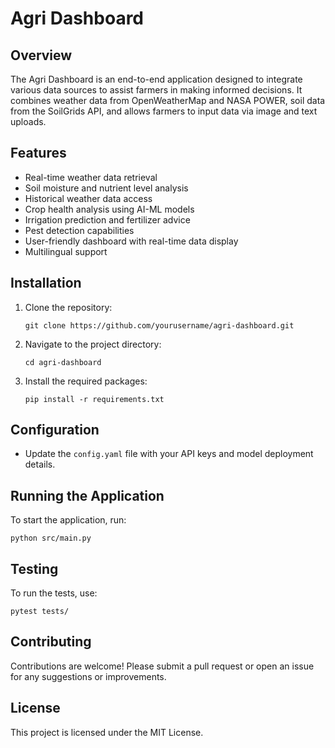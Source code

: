 # Agri Dashboard

## Overview
The Agri Dashboard is an end-to-end application designed to integrate various data sources to assist farmers in making informed decisions. It combines weather data from OpenWeatherMap and NASA POWER, soil data from the SoilGrids API, and allows farmers to input data via image and text uploads.

## Features
- Real-time weather data retrieval
- Soil moisture and nutrient level analysis
- Historical weather data access
- Crop health analysis using AI-ML models
- Irrigation prediction and fertilizer advice
- Pest detection capabilities
- User-friendly dashboard with real-time data display
- Multilingual support

## Installation
1. Clone the repository:
   ```
   git clone https://github.com/yourusername/agri-dashboard.git
   ```
2. Navigate to the project directory:
   ```
   cd agri-dashboard
   ```
3. Install the required packages:
   ```
   pip install -r requirements.txt
   ```

## Configuration
- Update the `config.yaml` file with your API keys and model deployment details.

## Running the Application
To start the application, run:
```
python src/main.py
```

## Testing
To run the tests, use:
```
pytest tests/
```

## Contributing
Contributions are welcome! Please submit a pull request or open an issue for any suggestions or improvements.

## License
This project is licensed under the MIT License.
